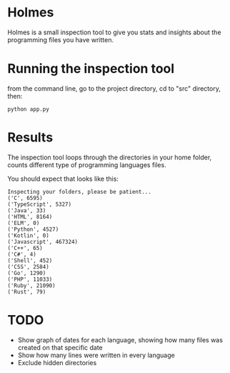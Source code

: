 # Holmes

Holmes is a small inspection tool to give you stats and insights about the programming files
you have written.

# Running the inspection tool

from the command line, go to the project directory, cd to "src" directory, then:
```
python app.py
```

# Results

The inspection tool loops through the directories in your home folder, counts
different type of programming languages files.

You should expect that looks like this:

    Inspecting your folders, please be patient...
    ('C', 6595)
    ('TypeScript', 5327)
    ('Java', 33)
    ('HTML', 8164)
    ('ELM', 0)
    ('Python', 4527)
    ('Kotlin', 0)
    ('Javascript', 467324)
    ('C++', 65)
    ('C#', 4)
    ('Shell', 452)
    ('CSS', 2584)
    ('Go', 1290)
    ('PHP', 11033)
    ('Ruby', 21090)
    ('Rust', 79)


# TODO

- Show graph of dates for each language, showing how many files was created on that specific date
- Show how many lines were written in every language
- Exclude hidden directories
